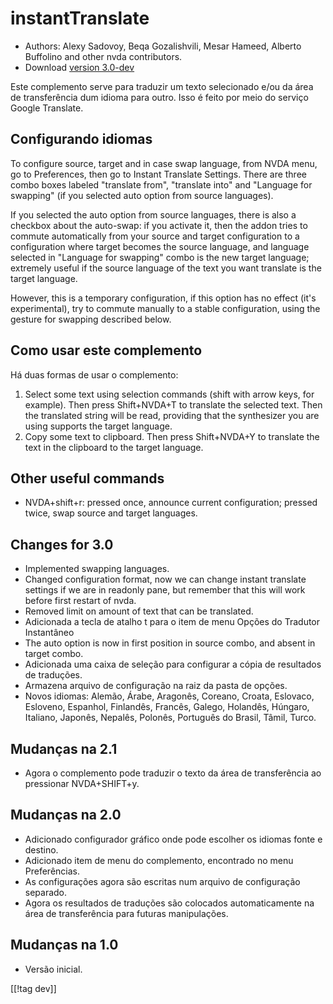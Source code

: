 # instantTranslate #

* Authors: Alexy Sadovoy, Beqa Gozalishvili, Mesar Hameed, Alberto Buffolino
  and other nvda contributors.
* Download [version 3.0-dev][1]

Este complemento serve para traduzir um texto selecionado e/ou da área de
transferência dum idioma para outro.  Isso é feito por meio do serviço
Google Translate.

## Configurando idiomas ##
To configure source, target and in case swap language, from NVDA menu, go to
Preferences, then go to Instant Translate Settings.  There are three combo
boxes labeled "translate from", "translate into" and "Language for swapping"
(if you selected auto option from source languages).

If you selected the auto option from source languages, there is also a
checkbox about the auto-swap: if you activate it, then the addon tries to
commute automatically from your source and target configuration to a
configuration where target becomes the source language, and language
selected in "Language for swapping" combo is the new target language;
extremely useful if the source language of the text you want translate is
the target language.

However, this is a temporary configuration, if this option has no effect
(it's experimental), try to commute manually to a stable configuration,
using the gesture for swapping described below.

## Como usar este complemento ##
Há duas formas de usar o complemento:

1. Select some text using selection commands (shift with arrow keys, for
   example). Then press Shift+NVDA+T to translate the selected text. Then
   the translated string will be read, providing that the synthesizer you
   are using supports the target language.
2. Copy some text to clipboard. Then press Shift+NVDA+Y to translate the
   text in the clipboard to the target language.

## Other useful commands ##
* NVDA+shift+r: pressed once, announce current configuration; pressed twice,
  swap source and target languages.

## Changes for 3.0 ##
* Implemented swapping languages.
* Changed configuration format, now we can change instant translate settings
  if we are in readonly pane, but remember that this will work before first
  restart of nvda.
* Removed limit on amount of text that can be translated.
* Adicionada a tecla de atalho t para o item de menu Opções do Tradutor
  Instantâneo
* The auto option is now in first position in source combo, and absent in
  target combo.
* Adicionada uma caixa de seleção para configurar a cópia de resultados de
  traduções.
* Armazena arquivo de configuração na raiz da pasta de opções.
* Novos idiomas: Alemão, Árabe, Aragonês, Coreano, Croata, Eslovaco,
  Esloveno, Espanhol, Finlandês, Francês, Galego, Holandês, Húngaro,
  Italiano, Japonês, Nepalês, Polonês, Português do Brasil, Tâmil, Turco.

## Mudanças na 2.1 ##
* Agora o complemento pode traduzir o texto da área de transferência ao
  pressionar NVDA+SHIFT+y.

## Mudanças na 2.0 ##
* Adicionado configurador gráfico onde pode escolher os idiomas fonte e
  destino.
* Adicionado item de menu do complemento, encontrado no menu Preferências.
* As configurações agora são escritas num arquivo de configuração separado.
* Agora os resultados de traduções são colocados automaticamente na área de
  transferência para futuras manipulações.

## Mudanças na 1.0 ##
* Versão inicial.

[[!tag dev]]

[1]: http://addons.nvda-project.org/files/get.php?file=it-dev
